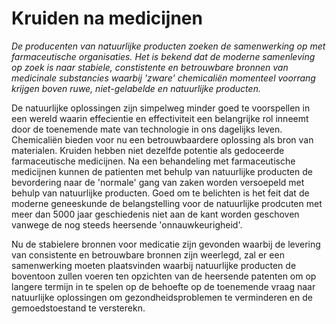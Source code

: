 # Kruiden na medicijnen

_De producenten van natuurlijke producten zoeken de samenwerking op met farmaceutische organisaties. Het is bekend dat de moderne samenleving op zoek is naar stabiele, constistente en betrouwbare bronnen van medicinale substancies waarbij 'zware' chemicaliën momenteel voorrang krijgen boven ruwe, niet-gelabelde en natuurlijke producten._ 

De natuurlijke oplossingen zijn simpelweg minder goed te voorspellen in een wereld waarin effecientie en effectiviteit een belangrijke rol inneemt door de toenemende mate van technologie in ons dagelijks leven. Chemicaliën bieden voor nu een betrouwbaardere oplossing als bron van materialen. Kruiden hebben niet dezelfde potentie als gedoceerde farmaceutische medicijnen. Na een behandeling met farmaceutische medicijnen kunnen de patienten met behulp van natuurlijke producten de bevordering naar de 'normale' gang van zaken worden versoepeld met behulp van natuurlijke producten. Goed om te belichten is het feit dat de moderne geneeskunde de belangstelling voor de natuurlijke prodcuten met meer dan 5000 jaar geschiedenis niet aan de kant worden geschoven vanwege de nog steeds heersende 'onnauwkeurigheid'.

Nu de stabielere bronnen voor medicatie zijn gevonden waarbij de levering van consistente en betrouwbare bronnen  zijn weerlegd, zal er een samenwerking moeten plaatsvinden waarbij natuurlijke producten de boventoon zullen voeren ten opzichten van de heersende patenten om op langere termijn in te spelen op de behoefte op de toenemende vraag naar natuurlijke oplossingen om gezondheidsproblemen te verminderen en de gemoedstoestand te versterekn. 
